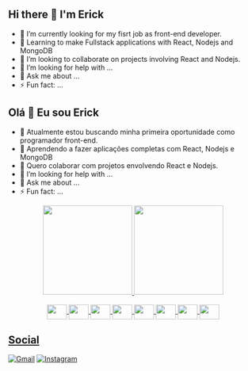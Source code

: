 

## Hi there 👋 I'm Erick

- 🔭 I’m currently looking for my fisrt job as front-end developer.
- 🌱 Learning to make Fullstack applications with React, Nodejs and MongoDB
- 👯 I’m looking to collaborate on projects involving React and Nodejs.
- 🤔 I’m looking for help with ...
- 💬 Ask me about ...
- ⚡ Fun fact: ...


## Olá 👋 Eu sou Erick

- 🔭 Atualmente estou buscando minha primeira oportunidade como programador front-end.
- 🌱 Aprendendo a fazer aplicações completas com React, Nodejs e MongoDB 
- 👯 Quero colaborar com projetos envolvendo React e Nodejs.
- 🤔 I’m looking for help with ...
- 💬 Ask me about ...
- ⚡ Fun fact: ...

<div align="center">
  <a href="https://github.com/cmerick">
  <img height="180em" src="https://github-readme-stats.vercel.app/api?username=cmerick&show_icons=true&theme=dark&include_all_commits=true&count_private=true"/>
  <img height="180em" src="https://github-readme-stats.vercel.app/api/top-langs/?username=cmerick&layout=compact&langs_count=7&theme=dark"/>
</div>
<div align="center"><br>
<img align="center" height="30" width="40" src="https://cdn.jsdelivr.net/gh/devicons/devicon/icons/javascript/javascript-plain.svg" />
<img align="center" height="30" width="40" src="https://cdn.jsdelivr.net/gh/devicons/devicon/icons/typescript/typescript-original.svg" />
<img align="center" height="30" width="40" src="https://cdn.jsdelivr.net/gh/devicons/devicon/icons/react/react-original.svg" />
<img align="center" height="30" width="40" src="https://cdn.jsdelivr.net/gh/devicons/devicon/icons/nodejs/nodejs-original.svg" />
<img align="center" height="30" width="40" src="https://cdn.jsdelivr.net/gh/devicons/devicon/icons/mongodb/mongodb-plain.svg" />
<img align="center" height="30" width="40" src="https://cdn.jsdelivr.net/gh/devicons/devicon/icons/html5/html5-plain.svg" />
<img align="center" height="30" width="40" src="https://cdn.jsdelivr.net/gh/devicons/devicon/icons/css3/css3-plain.svg" />
<img align="center" height="30" width="40" src="https://cdn.jsdelivr.net/gh/devicons/devicon/icons/bulma/bulma-plain.svg" />
</div>
  
 ## Social
  
  <a href="mailto:erickcastilhomestre@gmail.com" target="_blank">![Gmail](https://img.shields.io/badge/Gmail-D14836?style=for-the-badge&logo=gmail&logoColor=white)</a>
  <a href="_blank/https://www.instagram.com/cas_erick/" target="_blank">![Instagram](https://img.shields.io/badge/Instagram-%23E4405F.svg?style=for-the-badge&logo=Instagram&logoColor=white)</a>
